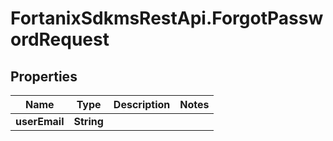 # FortanixSdkmsRestApi.ForgotPasswordRequest

## Properties
Name | Type | Description | Notes
------------ | ------------- | ------------- | -------------
**userEmail** | **String** |  | 


